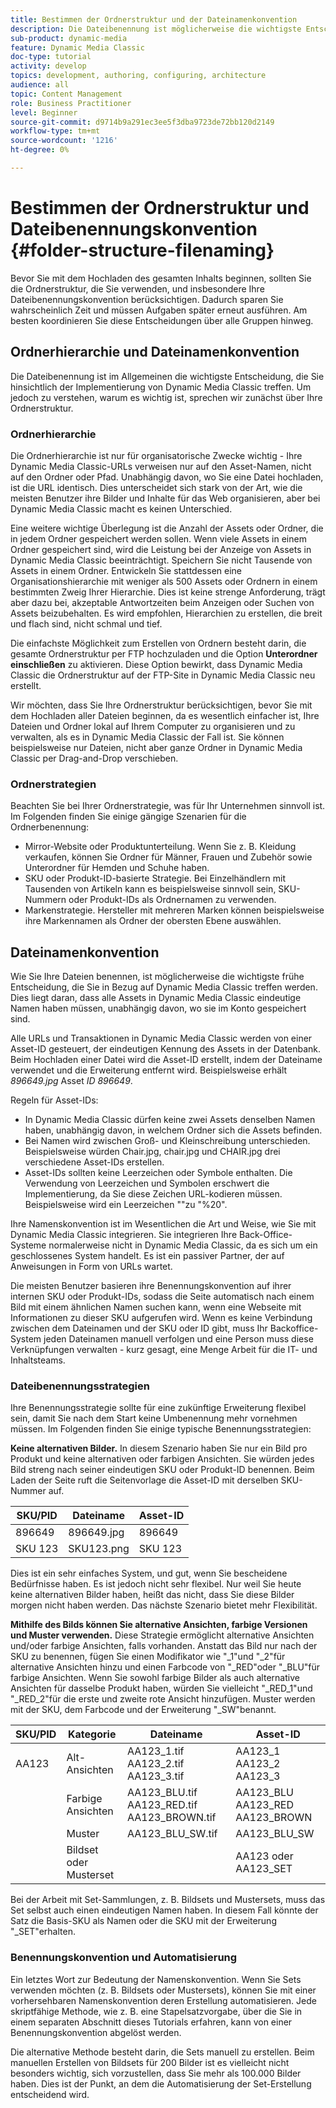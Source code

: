 ```yaml
---
title: Bestimmen der Ordnerstruktur und der Dateinamenkonvention
description: Die Dateibenennung ist möglicherweise die wichtigste Entscheidung, die Sie bei der Implementierung von Dynamic Media Classic treffen werden. Die Ordnerstruktur ist ebenfalls wichtig. Erfahren Sie, warum es so wichtig und möglich ist, Ansätze für Ihre Ordnerstruktur und Dateinamen zu finden.
sub-product: dynamic-media
feature: Dynamic Media Classic
doc-type: tutorial
activity: develop
topics: development, authoring, configuring, architecture
audience: all
topic: Content Management
role: Business Practitioner
level: Beginner
source-git-commit: d9714b9a291ec3ee5f3dba9723de72bb120d2149
workflow-type: tm+mt
source-wordcount: '1216'
ht-degree: 0%

---
```



# Bestimmen der Ordnerstruktur und Dateibenennungskonvention {#folder-structure-filenaming}

Bevor Sie mit dem Hochladen des gesamten Inhalts beginnen, sollten Sie die Ordnerstruktur, die Sie verwenden, und insbesondere Ihre Dateibenennungskonvention berücksichtigen. Dadurch sparen Sie wahrscheinlich Zeit und müssen Aufgaben später erneut ausführen. Am besten koordinieren Sie diese Entscheidungen über alle Gruppen hinweg.

## Ordnerhierarchie und Dateinamenkonvention

Die Dateibenennung ist im Allgemeinen die wichtigste Entscheidung, die Sie hinsichtlich der Implementierung von Dynamic Media Classic treffen. Um jedoch zu verstehen, warum es wichtig ist, sprechen wir zunächst über Ihre Ordnerstruktur.

### Ordnerhierarchie

Die Ordnerhierarchie ist nur für organisatorische Zwecke wichtig - Ihre Dynamic Media Classic-URLs verweisen nur auf den Asset-Namen, nicht auf den Ordner oder Pfad. Unabhängig davon, wo Sie eine Datei hochladen, ist die URL identisch. Dies unterscheidet sich stark von der Art, wie die meisten Benutzer ihre Bilder und Inhalte für das Web organisieren, aber bei Dynamic Media Classic macht es keinen Unterschied.

Eine weitere wichtige Überlegung ist die Anzahl der Assets oder Ordner, die in jedem Ordner gespeichert werden sollen. Wenn viele Assets in einem Ordner gespeichert sind, wird die Leistung bei der Anzeige von Assets in Dynamic Media Classic beeinträchtigt. Speichern Sie nicht Tausende von Assets in einem Ordner. Entwickeln Sie stattdessen eine Organisationshierarchie mit weniger als 500 Assets oder Ordnern in einem bestimmten Zweig Ihrer Hierarchie. Dies ist keine strenge Anforderung, trägt aber dazu bei, akzeptable Antwortzeiten beim Anzeigen oder Suchen von Assets beizubehalten. Es wird empfohlen, Hierarchien zu erstellen, die breit und flach sind, nicht schmal und tief.

Die einfachste Möglichkeit zum Erstellen von Ordnern besteht darin, die gesamte Ordnerstruktur per FTP hochzuladen und die Option **Unterordner einschließen** zu aktivieren. Diese Option bewirkt, dass Dynamic Media Classic die Ordnerstruktur auf der FTP-Site in Dynamic Media Classic neu erstellt.

Wir möchten, dass Sie Ihre Ordnerstruktur berücksichtigen, bevor Sie mit dem Hochladen aller Dateien beginnen, da es wesentlich einfacher ist, Ihre Dateien und Ordner lokal auf Ihrem Computer zu organisieren und zu verwalten, als es in Dynamic Media Classic der Fall ist. Sie können beispielsweise nur Dateien, nicht aber ganze Ordner in Dynamic Media Classic per Drag-and-Drop verschieben.

### Ordnerstrategien

Beachten Sie bei Ihrer Ordnerstrategie, was für Ihr Unternehmen sinnvoll ist. Im Folgenden finden Sie einige gängige Szenarien für die Ordnerbenennung:

- Mirror-Website oder Produktunterteilung. Wenn Sie z. B. Kleidung verkaufen, können Sie Ordner für Männer, Frauen und Zubehör sowie Unterordner für Hemden und Schuhe haben.
- SKU oder Produkt-ID-basierte Strategie. Bei Einzelhändlern mit Tausenden von Artikeln kann es beispielsweise sinnvoll sein, SKU-Nummern oder Produkt-IDs als Ordnernamen zu verwenden.
- Markenstrategie. Hersteller mit mehreren Marken können beispielsweise ihre Markennamen als Ordner der obersten Ebene auswählen.

## Dateinamenkonvention

Wie Sie Ihre Dateien benennen, ist möglicherweise die wichtigste frühe Entscheidung, die Sie in Bezug auf Dynamic Media Classic treffen werden. Dies liegt daran, dass alle Assets in Dynamic Media Classic eindeutige Namen haben müssen, unabhängig davon, wo sie im Konto gespeichert sind.

Alle URLs und Transaktionen in Dynamic Media Classic werden von einer Asset-ID gesteuert, der eindeutigen Kennung des Assets in der Datenbank. Beim Hochladen einer Datei wird die Asset-ID erstellt, indem der Dateiname verwendet und die Erweiterung entfernt wird. Beispielsweise erhält _896649.jpg_ Asset _ID 896649_.

Regeln für Asset-IDs:

- In Dynamic Media Classic dürfen keine zwei Assets denselben Namen haben, unabhängig davon, in welchem Ordner sich die Assets befinden.
- Bei Namen wird zwischen Groß- und Kleinschreibung unterschieden. Beispielsweise würden Chair.jpg, chair.jpg und CHAIR.jpg drei verschiedene Asset-IDs erstellen.
- Asset-IDs sollten keine Leerzeichen oder Symbole enthalten. Die Verwendung von Leerzeichen und Symbolen erschwert die Implementierung, da Sie diese Zeichen URL-kodieren müssen. Beispielsweise wird ein Leerzeichen &quot;&quot;zu &quot;%20&quot;.

Ihre Namenskonvention ist im Wesentlichen die Art und Weise, wie Sie mit Dynamic Media Classic integrieren. Sie integrieren Ihre Back-Office-Systeme normalerweise nicht in Dynamic Media Classic, da es sich um ein geschlossenes System handelt. Es ist ein passiver Partner, der auf Anweisungen in Form von URLs wartet.

Die meisten Benutzer basieren ihre Benennungskonvention auf ihrer internen SKU oder Produkt-IDs, sodass die Seite automatisch nach einem Bild mit einem ähnlichen Namen suchen kann, wenn eine Webseite mit Informationen zu dieser SKU aufgerufen wird. Wenn es keine Verbindung zwischen dem Dateinamen und der SKU oder ID gibt, muss Ihr Backoffice-System jeden Dateinamen manuell verfolgen und eine Person muss diese Verknüpfungen verwalten - kurz gesagt, eine Menge Arbeit für die IT- und Inhaltsteams.

### Dateibenennungsstrategien

Ihre Benennungsstrategie sollte für eine zukünftige Erweiterung flexibel sein, damit Sie nach dem Start keine Umbenennung mehr vornehmen müssen. Im Folgenden finden Sie einige typische Benennungsstrategien:

**Keine alternativen Bilder.** In diesem Szenario haben Sie nur ein Bild pro Produkt und keine alternativen oder farbigen Ansichten. Sie würden jedes Bild streng nach seiner eindeutigen SKU oder Produkt-ID benennen. Beim Laden der Seite ruft die Seitenvorlage die Asset-ID mit derselben SKU-Nummer auf.

| SKU/PID | Dateiname | Asset-ID |
| ------- | ---------- | -------- |
| 896649 | 896649.jpg | 896649 |
| SKU 123 | SKU123.png | SKU 123 |

Dies ist ein sehr einfaches System, und gut, wenn Sie bescheidene Bedürfnisse haben. Es ist jedoch nicht sehr flexibel. Nur weil Sie heute keine alternativen Bilder haben, heißt das nicht, dass Sie diese Bilder morgen nicht haben werden. Das nächste Szenario bietet mehr Flexibilität.

**Mithilfe des Bilds können Sie alternative Ansichten, farbige Versionen und Muster verwenden.** Diese Strategie ermöglicht alternative Ansichten und/oder farbige Ansichten, falls vorhanden. Anstatt das Bild nur nach der SKU zu benennen, fügen Sie einen Modifikator wie &quot;_1&quot;und &quot;_2&quot;für alternative Ansichten hinzu und einen Farbcode von &quot;_RED&quot;oder &quot;_BLU&quot;für farbige Ansichten. Wenn Sie sowohl farbige Bilder als auch alternative Ansichten für dasselbe Produkt haben, würden Sie vielleicht &quot;_RED_1&quot;und &quot;_RED_2&quot;für die erste und zweite rote Ansicht hinzufügen. Muster werden mit der SKU, dem Farbcode und der Erweiterung &quot;_SW&quot;benannt.

| SKU/PID | Kategorie | Dateiname | Asset-ID |
| ------- | ----------------------- | ------------------------------------------- | ------------------------------- |
| AA123 | Alt-Ansichten | AA123_1.tif AA123_2.tif AA123_3.tif | AA123_1 AA123_2 AA123_3 |
|  | Farbige Ansichten | AA123_BLU.tif AA123_RED.tif AA123_BROWN.tif | AA123_BLU AA123_RED AA123_BROWN |
|  | Muster | AA123_BLU_SW.tif | AA123_BLU_SW |
|  | Bildset oder Musterset |  | AA123 oder AA123_SET | — |

Bei der Arbeit mit Set-Sammlungen, z. B. Bildsets und Mustersets, muss das Set selbst auch einen eindeutigen Namen haben. In diesem Fall könnte der Satz die Basis-SKU als Namen oder die SKU mit der Erweiterung &quot;_SET&quot;erhalten.

### Benennungskonvention und Automatisierung

Ein letztes Wort zur Bedeutung der Namenskonvention. Wenn Sie Sets verwenden möchten (z. B. Bildsets oder Mustersets), können Sie mit einer vorhersehbaren Namenskonvention deren Erstellung automatisieren. Jede skriptfähige Methode, wie z. B. eine Stapelsatzvorgabe, über die Sie in einem separaten Abschnitt dieses Tutorials erfahren, kann von einer Benennungskonvention abgelöst werden.

Die alternative Methode besteht darin, die Sets manuell zu erstellen. Beim manuellen Erstellen von Bildsets für 200 Bilder ist es vielleicht nicht besonders wichtig, sich vorzustellen, dass Sie mehr als 100.000 Bilder haben. Dies ist der Punkt, an dem die Automatisierung der Set-Erstellung entscheidend wird.
